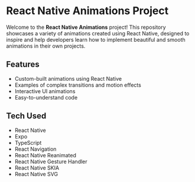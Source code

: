 # React Native Animations Project

Welcome to the **React Native Animations** project! This repository showcases a variety of animations created using React Native, designed to inspire and help developers learn how to implement beautiful and smooth animations in their own projects.

## Features

- Custom-built animations using React Native
- Examples of complex transitions and motion effects
- Interactive UI animations
- Easy-to-understand code

## Tech Used

- React Native
- Expo
- TypeScript
- React Navigation
- React Native Reanimated
- React Native Gesture Handler
- React Native SKIA
- React Native SVG
